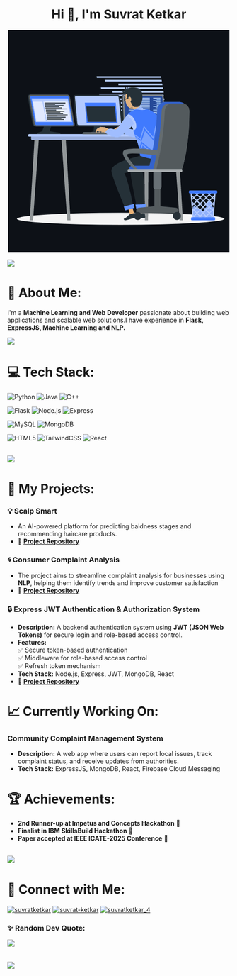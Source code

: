 <h1 align="center">Hi 👋, I'm Suvrat Ketkar</h1>
<p align="center"><img src="animation.gif" width="500" alt="animation.gif"></p>
<img src="https://user-images.githubusercontent.com/73097560/115834477-dbab4500-a447-11eb-908a-139a6edaec5c.gif">             

# 🌟 About Me:
I'm a **Machine Learning and Web Developer** passionate about building web applications and scalable web solutions.I have experience in **Flask, ExpressJS, Machine Learning and NLP.**

<img src="https://user-images.githubusercontent.com/73097560/115834477-dbab4500-a447-11eb-908a-139a6edaec5c.gif">

# 💻 Tech Stack:

![Python](https://img.shields.io/badge/python-%2314354C.svg?style=for-the-badge&logo=python&logoColor=white)
![Java](https://img.shields.io/badge/java-%23ED8B00.svg?style=for-the-badge&logo=java&logoColor=white)
![C++](https://img.shields.io/badge/C++-%2300599C.svg?style=for-the-badge&logo=c%2B%2B&logoColor=white)

![Flask](https://img.shields.io/badge/flask-%23000.svg?style=for-the-badge&logo=flask&logoColor=white)
![Node.js](https://img.shields.io/badge/node.js-339933?style=for-the-badge&logo=Node.js&logoColor=white)
![Express](https://img.shields.io/badge/express.js-000000?style=for-the-badge&logo=express&logoColor=white)

![MySQL](https://img.shields.io/badge/mysql-%2300f.svg?style=for-the-badge&logo=mysql&logoColor=white)
![MongoDB](https://img.shields.io/badge/-MongoDB-13aa52?style=for-the-badge&logo=mongodb&logoColor=white)

![HTML5](https://img.shields.io/badge/html5-%23E34F26.svg?style=for-the-badge&logo=html5&logoColor=white)
![TailwindCSS](https://img.shields.io/badge/tailwindcss-%2338B2AC.svg?style=for-the-badge&logo=tailwind-css&logoColor=white)
![React](https://img.shields.io/badge/react-%2361DAFB.svg?style=for-the-badge&logo=react&logoColor=black)




<br>
<img src="https://user-images.githubusercontent.com/73097560/115834477-dbab4500-a447-11eb-908a-139a6edaec5c.gif">

# 🌟 My Projects:

### 💡 Scalp Smart
- An AI-powered platform for predicting baldness stages and recommending haircare products.
- **🔗 [Project Repository](https://github.com/Suvrat-Ketkar/ScalpSmart)**

### 🌀 Consumer Complaint Analysis
- The project aims to streamline complaint analysis for businesses using **NLP**, helping them identify trends and improve customer satisfaction
- **🔗 [Project Repository](https://github.com/Suvrat-Ketkar/Complaint-Analysis)**

### 🔒 **Express JWT Authentication & Authorization System**
- **Description:** A backend authentication system using **JWT (JSON Web Tokens)** for secure login and role-based access control.  
- **Features:**  
  ✅ Secure token-based authentication  
  ✅ Middleware for role-based access control  
  ✅ Refresh token mechanism  
- **Tech Stack:** Node.js, Express, JWT, MongoDB, React  
- **🔗 [Project Repository](https://github.com/Suvrat-Ketkar/express-jwt-auth)** 


# 📈 Currently Working On:
### **Community Complaint Management System**
- **Description:** A web app where users can report local issues, track complaint status, and receive updates from authorities.  
- **Tech Stack:** ExpressJS, MongoDB, React, Firebase Cloud Messaging 


# 🏆 Achievements:
- **2nd Runner-up at Impetus and Concepts Hackathon** 🥇
- **Finalist in IBM SkillsBuild Hackathon** 💪
- **Paper accepted at IEEE ICATE-2025 Conference** 🎉

<br>
<img src="https://user-images.githubusercontent.com/73097560/115834477-dbab4500-a447-11eb-908a-139a6edaec5c.gif">

# 🔗 Connect with Me:
<p align="left">
<a href="https://github.com/suvratketkar" target="blank"><img align="center" src="https://raw.githubusercontent.com/rahuldkjain/github-profile-readme-generator/master/src/images/icons/Social/github.svg" alt="suvratketkar" height="30" width="40" /></a>
<a href="https://linkedin.com/in/suvrat-ketkar" target="blank"><img align="center" src="https://raw.githubusercontent.com/rahuldkjain/github-profile-readme-generator/master/src/images/icons/Social/linked-in-alt.svg" alt="suvrat-ketkar" height="30" width="40" /></a>
<a href="https://instagram.com/suvratketkar_4" target="blank"><img align="center" src="https://raw.githubusercontent.com/rahuldkjain/github-profile-readme-generator/master/src/images/icons/Social/instagram.svg" alt="suvratketkar_4" height="30" width="40" /></a>
</p>


### ✨ Random Dev Quote:
![](https://quotes-github-readme.vercel.app/api?type=horizontal&theme=radical)

<br>
<img src="https://user-images.githubusercontent.com/73097560/115834477-dbab4500-a447-11eb-908a-139a6edaec5c.gif">
